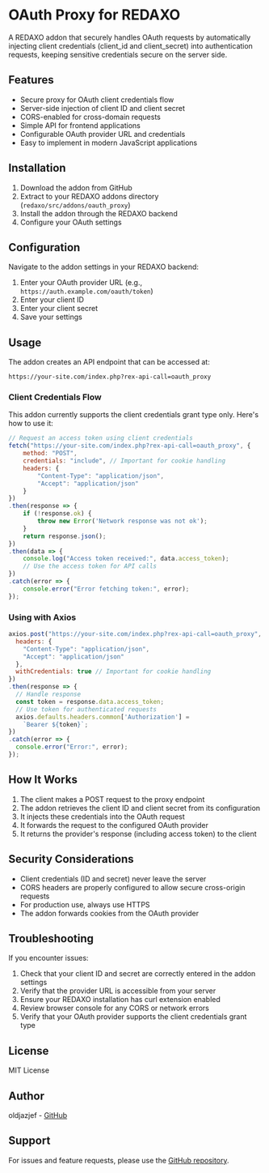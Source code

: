 # OAuth Proxy for REDAXO

A REDAXO addon that securely handles OAuth requests by automatically injecting client credentials (client_id and client_secret) into authentication requests, keeping sensitive credentials secure on the server side.

## Features

- Secure proxy for OAuth client credentials flow
- Server-side injection of client ID and client secret
- CORS-enabled for cross-domain requests
- Simple API for frontend applications
- Configurable OAuth provider URL and credentials
- Easy to implement in modern JavaScript applications

## Installation

1. Download the addon from GitHub
2. Extract to your REDAXO addons directory (`redaxo/src/addons/oauth_proxy`)
3. Install the addon through the REDAXO backend
4. Configure your OAuth settings

## Configuration

Navigate to the addon settings in your REDAXO backend:

1. Enter your OAuth provider URL (e.g., `https://auth.example.com/oauth/token`)
2. Enter your client ID
3. Enter your client secret
4. Save your settings

## Usage

The addon creates an API endpoint that can be accessed at:

```
https://your-site.com/index.php?rex-api-call=oauth_proxy
```

### Client Credentials Flow

This addon currently supports the client credentials grant type only. Here's how to use it:

```js
// Request an access token using client credentials
fetch("https://your-site.com/index.php?rex-api-call=oauth_proxy", {
    method: "POST",
    credentials: "include", // Important for cookie handling
    headers: { 
        "Content-Type": "application/json",
        "Accept": "application/json"
    }
})
.then(response => {
    if (!response.ok) {
        throw new Error('Network response was not ok');
    }
    return response.json();
})
.then(data => {
    console.log("Access token received:", data.access_token);
    // Use the access token for API calls
})
.catch(error => {
    console.error("Error fetching token:", error);
});
```

### Using with Axios

```js
axios.post("https://your-site.com/index.php?rex-api-call=oauth_proxy", {}, {
  headers: {
    "Content-Type": "application/json",
    "Accept": "application/json"
  },
  withCredentials: true // Important for cookie handling
})
.then(response => {
  // Handle response
  const token = response.data.access_token;
  // Use token for authenticated requests
  axios.defaults.headers.common['Authorization'] = 
    `Bearer ${token}`;
})
.catch(error => {
  console.error("Error:", error);
});
```

## How It Works

1. The client makes a POST request to the proxy endpoint
2. The addon retrieves the client ID and client secret from its configuration
3. It injects these credentials into the OAuth request
4. It forwards the request to the configured OAuth provider
5. It returns the provider's response (including access token) to the client

## Security Considerations

- Client credentials (ID and secret) never leave the server
- CORS headers are properly configured to allow secure cross-origin requests
- For production use, always use HTTPS
- The addon forwards cookies from the OAuth provider

## Troubleshooting

If you encounter issues:

1. Check that your client ID and secret are correctly entered in the addon settings
2. Verify that the provider URL is accessible from your server
3. Ensure your REDAXO installation has curl extension enabled
4. Review browser console for any CORS or network errors
5. Verify that your OAuth provider supports the client credentials grant type

## License

MIT License

## Author

oldjazjef - [GitHub](https://github.com/oldjazjef)

## Support

For issues and feature requests, please use the [GitHub repository](https://github.com/oldjazjef/redaxo-addon-oauth-proxy).
